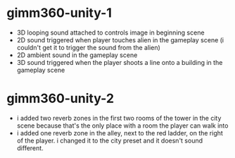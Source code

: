 # gimm360-unity-1
- 3D looping sound attached to controls image in beginning scene
- 2D sound triggered when player touches alien in the gameplay scene (i couldn't get it to trigger the sound from the alien)
- 2D ambient sound in the gameplay scene
- 3D sound triggered when the player shoots a line onto a building in the gameplay scene

# gimm360-unity-2
- i added two reverb zones in the first two rooms of the tower in the city scene because that's the only place with a room the player can walk into
- i added one reverb zone in the alley, next to the red ladder, on the right of the player. i changed it to the city preset and it doesn't sound different.
